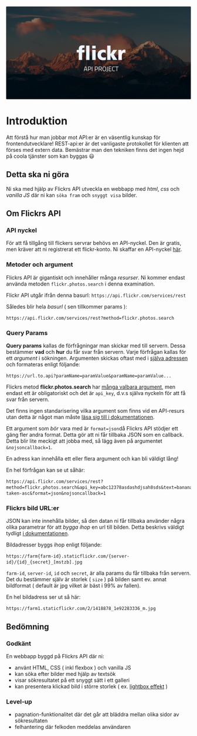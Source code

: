 ![poster](poster.png)

# Introduktion
Att förstå hur man jobbar mot API:er är en väsentlig kunskap för frontendutvecklare! REST-api:er är det vanligaste protokollet för klienten att förses med extern data. Bemästrar man den tekniken finns det ingen hejd på coola tjänster som kan byggas :smiley:

## Detta ska ni göra
Ni ska med hjälp av Flickrs API utveckla en webbapp med *html*, *css* och *vanilla JS* där ni kan ```söka fram``` och ```snyggt visa``` bilder.


## Om Flickrs API

### API nyckel
För att få tillgång till flickers servrar behövs en API-nyckel. Den är gratis, men kräver att ni registrerat ett flickr-konto. Ni skaffar en API-nyckel [här](https://www.flickr.com/services/api/misc.api_keys.html).

### Metoder och argument
Flickrs API är gigantiskt och innehåller många *resurser*. Ni kommer endast använda metoden ```flickr.photos.search``` i denna examination.

Flickr API utgår ifrån denna basurl: 
```https://api.flickr.com/services/rest```

Således blir hela *basurl* ( sen tillkommer params ):

```
https://api.flickr.com/services/rest?method=flickr.photos.search
```

### Query Params

**Query params** kallas de förfrågningar man skickar med till servern. Dessa bestämmer **vad** och **hur** du får svar från servern. Varje förfrågan kallas för ett *argument* i sökningen. Argumenten skickas oftast med i [själva adressen](https://en.wikipedia.org/wiki/Query_string) och formateras enligt följande:

```
https://url.to.api?paramName=paramValue&paramName=paramValue...
```

Flickrs metod **flickr.photos.search** har [många valbara argument](https://www.flickr.com/services/api/flickr.photos.search.html), men endast ett är obligatoriskt och det är ```api_key```, d.v.s själva nyckeln för att få svar från servern. 

Det finns ingen standarisering vilka argument som finns vid en API-resurs utan detta är något man måste [läsa sig till i dokumentationen](https://www.flickr.com/services/api/flickr.photos.search.html).

Ett argument som *bör* vara med är ```format=json```då Flickrs API stödjer ett gäng fler andra format. Detta gör att ni får tillbaka JSON som en callback. Detta blir lite meckigt att jobba med, så lägg även på argumentet ```&nojsoncallback=1```. 


En adress kan innehålla ett eller flera argument och kan bli väldigt lång!

En hel förfrågan kan se ut såhär:

```
https://api.flickr.com/services/rest?method=flickr.photos.search&api_key=abc12378asdashdjsah8sds&text=banana&per_page=20&sort=date-taken-asc&format=json&nojsoncallback=1
```

### Flickrs bild URL:er
JSON kan inte innehålla bilder, så den datan ni får tillbaka använder några olika parametrar för att *bygga ihop* en url till bilden. Detta beskrivs väldigt tydligt [i dokumentationen](https://www.flickr.com/services/api/misc.urls.html).

Bildadresser byggs ihop enligt följande:

```
https://farm{farm-id}.staticflickr.com/{server-id}/{id}_{secret}_[mstzb].jpg
```

```farm-id```, ```server-id```, ```id``` och ```secret```, är alla params du får tillbaka från servern. Det du bestämmer själv är storlek ( ```size``` ) på bilden samt ev. annat bildformat ( default är jpg vilket är bäst i 99% av fallen).

En hel bildadress ser ut så här:

```
https://farm1.staticflickr.com/2/1418878_1e92283336_m.jpg
```

## Bedömning
### Godkänt
En webbapp byggd på Flickrs API där ni:
- använt HTML, CSS ( inkl flexbox ) och vanilla JS
- kan söka efter bilder med hjälp av textsök
- visar sökresultatet på ett snyggt sätt i ett galleri
- kan presentera klickad bild i större storlek ( ex. [lightbox effekt](https://en.wikipedia.org/wiki/Lightbox_(JavaScript)) )

### Level-up
- pagnation-funktionalitet där det går att bläddra mellan olika sidor av sökresultaten
- felhantering där felkoden meddelas användaren

